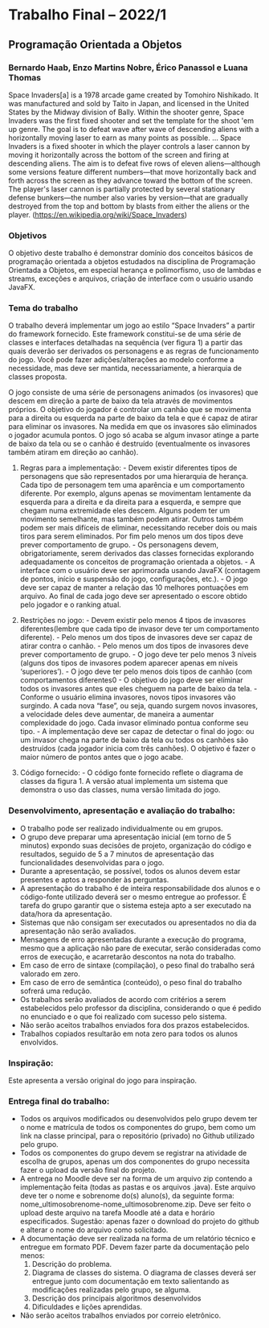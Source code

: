# Trabalho Final – 2022/1
## Programação Orientada a Objetos
### Bernardo Haab, Enzo Martins Nobre, Érico Panassol e Luana Thomas

Space Invaders[a] is a 1978 arcade game created by Tomohiro Nishikado. It was manufactured and sold by Taito in Japan, and licensed in the United States by the Midway division of Bally. Within the shooter genre, Space Invaders was the first fixed shooter and set the template for the shoot 'em up genre. The goal is to defeat wave after wave of descending aliens with a horizontally moving laser to earn as many points as possible.
…
Space Invaders is a fixed shooter in which the player controls a laser cannon by moving it horizontally across the bottom of the screen and firing at descending aliens. The aim is to defeat five rows of eleven aliens—although some versions feature different numbers—that move horizontally back and forth across the screen as they advance toward the bottom of the screen. The player's laser cannon is partially protected by several stationary defense bunkers—the number also varies by version—that are gradually destroyed from the top and bottom by blasts from either the aliens or the player. (https://en.wikipedia.org/wiki/Space_Invaders)

### Objetivos
O objetivo deste trabalho é demonstrar domínio dos conceitos básicos de programação orientada a objetos estudados na disciplina de Programação Orientada a Objetos, em especial herança e polimorfismo, uso de lambdas e streams, exceções e arquivos, criação de interface com o usuário usando JavaFX.

### Tema do trabalho
O trabalho deverá implementar um jogo ao estilo “Space Invaders” a partir do framework fornecido. Este framework constitui-se de uma série de classes e interfaces detalhadas na sequência (ver figura 1) a partir das quais deverão ser derivados os personagens e as regras de funcionamento do jogo. Você pode fazer adições/alterações ao modelo conforme a necessidade, mas deve ser mantida, necessariamente, a hierarquia de classes proposta. 

O jogo consiste de uma série de personagens animados (os invasores) que descem em direção a parte de baixo da tela através de movimentos próprios. O objetivo do jogador é controlar um canhão que se movimenta para a direita ou esquerda na parte de baixo da tela e que é capaz de atirar para eliminar os invasores. Na medida em que os invasores são eliminados o jogador acumula pontos. O jogo só acaba se algum invasor atinge a parte de baixo da tela ou se o canhão é destruído (eventualmente os invasores também atiram em direção ao canhão).

  1. Regras para a implementação:
    - Devem existir diferentes tipos de personagens que são representados por uma hierarquia de herança. Cada tipo de personagem tem uma aparência e um comportamento diferente. Por exemplo, alguns apenas se movimentam lentamente da esquerda para a direita e da direita para a esquerda, e sempre que chegam numa extremidade eles descem. Alguns podem ter um movimento semelhante, mas também podem atirar. Outros também podem ser mais difíceis de eliminar, necessitando receber dois ou mais tiros para serem eliminados. Por fim pelo menos um dos tipos deve prever comportamento de grupo.
    - Os personagens devem, obrigatoriamente, serem derivados das classes fornecidas explorando adequadamente os conceitos de programação orientada a objetos. 
    - A interface com o usuário deve ser aprimorada usando JavaFX (contagem de pontos, início e suspensão do jogo, configurações, etc.).
    - O jogo deve ser capaz de manter a relação das 10 melhores pontuações em arquivo. Ao final de cada jogo deve ser apresentado o escore obtido pelo jogador e o ranking atual.
    
  2. Restrições no jogo:
    - Devem existir pelo menos 4 tipos de invasores diferentes(lembre que cada tipo de invasor deve ter um comportamento diferente).
    - Pelo menos um dos tipos de invasores deve ser capaz de atirar contra o canhão.
    - Pelo menos um dos tipos de invasores deve prever comportamento de grupo.
    - O jogo deve ter pelo menos 3 níveis (alguns dos tipos de invasores podem aparecer apenas em níveis ‘superiores’).
    - O jogo deve ter pelo menos dois tipos de canhão (com comportamentos diferentes0
    - O objetivo do jogo deve ser eliminar todos os invasores antes que eles cheguem na parte de baixo da tela.
    - Conforme o usuário elimina invasores, novos tipos invasores vão surgindo. A cada nova “fase”, ou seja, quando surgem novos invasores, a velocidade deles deve aumentar, de maneira a aumentar complexidade do jogo. Cada invasor eliminado pontua conforme seu tipo.
    - A implementação deve ser capaz de detectar o final do jogo: ou um invasor chega na parte de baixo da tela ou todos os canhões são destruídos (cada jogador inicia com três canhões). O objetivo é fazer o maior número de pontos antes que o jogo acabe.
    
  3. Código fornecido:
    - O código fonte fornecido reflete o diagrama de classes da figura 1. A versão atual implementa um sistema que demonstra o uso das classes, numa versão limitada do jogo.
    
### Desenvolvimento, apresentação e avaliação do trabalho:
- O trabalho pode ser realizado individualmente ou em grupos.
- O grupo deve preparar uma apresentação inicial (em torno de 5 minutos) expondo suas decisões de projeto, organização do código e resultados, seguido de 5 a 7 minutos de apresentação das funcionalidades desenvolvidas para o jogo.
- Durante a apresentação, se possível, todos os alunos devem estar presentes e aptos a responder às perguntas.
- A apresentação do trabalho é de inteira responsabilidade dos alunos e o código-fonte utilizado deverá ser o mesmo entregue ao professor. É tarefa do grupo garantir que o sistema esteja apto a ser executado na data/hora da apresentação.
- Sistemas que não consigam ser executados ou apresentados no dia da apresentação não serão avaliados.
- Mensagens de erro apresentadas durante a execução do programa, mesmo que a aplicação não pare de executar, serão consideradas como erros de execução, e acarretarão descontos na nota do trabalho.
- Em caso de erro de sintaxe (compilação), o peso final do trabalho será valorado em zero.
- Em caso de erro de semântica (conteúdo), o peso final do trabalho sofrerá uma redução. 
- Os trabalhos serão avaliados de acordo com critérios a serem estabelecidos pelo professor da disciplina, considerando o que é pedido no enunciado e o que foi realizado com sucesso pelo sistema.
- Não serão aceitos trabalhos enviados fora dos prazos estabelecidos.
- Trabalhos copiados resultarão em nota zero para todos os alunos envolvidos.

### Inspiração:
Este <link> apresenta a versão original do jogo para inspiração.

### Entrega final do trabalho:
- Todos os arquivos modificados ou desenvolvidos pelo grupo devem ter o nome e matrícula de todos os componentes do grupo, bem como um link na classe principal, para o repositório (privado) no Github utilizado pelo grupo.
- Todos os componentes do grupo devem se registrar na atividade de escolha de grupos, apenas um dos componentes do grupo necessita fazer o upload da versão final do projeto.
- A entrega no Moodle deve ser na forma de um arquivo zip contendo a implementação feita (todas as pastas e os arquivos .java). Este arquivo deve ter o nome e sobrenome do(s) aluno(s), da seguinte forma: nome_ultimosobrenome-nome_ultimosobrenome.zip. Deve ser feito o upload deste arquivo na tarefa Moodle até a data e horário especificados. Sugestão: apenas fazer o download do projeto do github e alterar o nome do arquivo como solicitado.
- A documentação deve ser realizada na forma de um relatório técnico e entregue em formato PDF. Devem fazer parte da documentação pelo menos:
    1. Descrição do problema.
    2. Diagrama de classes do sistema. O diagrama de classes deverá ser entregue junto com documentação em texto salientando as modificações realizadas pelo grupo, se alguma.
    3. Descrição dos principais algoritmos desenvolvidos
    4. Dificuldades e lições aprendidas.
- Não serão aceitos trabalhos enviados por correio eletrônico.
